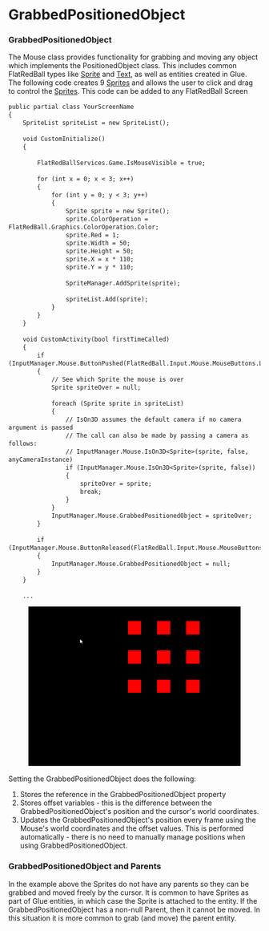 # GrabbedPositionedObject

### GrabbedPositionedObject

The Mouse class provides functionality for grabbing and moving any object which implements the PositionedObject class. This includes common FlatRedBall types like [Sprite](../../../../frb/docs/index.php) and [Text,](../../../../frb/docs/index.php) as well as entities created in Glue. The following code creates 9 [Sprites](../../../../frb/docs/index.php) and allows the user to click and drag to control the [Sprites](../../../../frb/docs/index.php). This code can be added to any FlatRedBall Screen

```lang:c#
public partial class YourScreenName
{
    SpriteList spriteList = new SpriteList();

    void CustomInitialize()
    {

        FlatRedBallServices.Game.IsMouseVisible = true;

        for (int x = 0; x < 3; x++)
        {
            for (int y = 0; y < 3; y++)
            {
                Sprite sprite = new Sprite();
                sprite.ColorOperation = FlatRedBall.Graphics.ColorOperation.Color;
                sprite.Red = 1;
                sprite.Width = 50;
                sprite.Height = 50;
                sprite.X = x * 110;
                sprite.Y = y * 110;

                SpriteManager.AddSprite(sprite);

                spriteList.Add(sprite);
            }
        }
    }

    void CustomActivity(bool firstTimeCalled)
    {
        if (InputManager.Mouse.ButtonPushed(FlatRedBall.Input.Mouse.MouseButtons.LeftButton))
        {
            // See which Sprite the mouse is over
            Sprite spriteOver = null;

            foreach (Sprite sprite in spriteList)
            {
                // IsOn3D assumes the default camera if no camera argument is passed
                // The call can also be made by passing a camera as follows:
                // InputManager.Mouse.IsOn3D<Sprite>(sprite, false, anyCameraInstance)
                if (InputManager.Mouse.IsOn3D<Sprite>(sprite, false))
                {
                    spriteOver = sprite;
                    break;
                }
            }
            InputManager.Mouse.GrabbedPositionedObject = spriteOver;
        }

        if (InputManager.Mouse.ButtonReleased(FlatRedBall.Input.Mouse.MouseButtons.LeftButton))
        {
            InputManager.Mouse.GrabbedPositionedObject = null;
        }
    }

    ...
```

<figure><img src="../../../../.gitbook/assets/2016-01-2019-04-06_22-18-14.gif" alt=""><figcaption></figcaption></figure>

Setting the GrabbedPositionedObject does the following:

1. Stores the reference in the GrabbedPositionedObject property
2. Stores offset variables - this is the difference between the GrabbedPositionedObject's position and the cursor's world coordinates.
3. Updates the GrabbedPositionedObject's position every frame using the Mouse's world coordinates and the offset values. This is performed automatically - there is no need to manually manage positions when using GrabbedPositionedObject.

### GrabbedPositionedObject and Parents

In the example above the Sprites do not have any parents so they can be grabbed and moved freely by the cursor. It is common to have Sprites as part of Glue entities, in which case the Sprite is attached to the entity. If the GrabbedPositionedObject has a non-null Parent, then it cannot be moved. In this situation it is more common to grab (and move) the parent entity.
